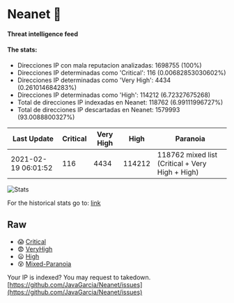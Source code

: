 # Neanet :hocho:
#### Threat intelligence feed
#### The stats:

- Direcciones IP con mala reputacion analizadas: 1698755 (100%)
- Direcciones IP determinadas como 'Critical':  116 (0.00682853030602%)
- Direcciones IP determinadas como 'Very High':  4434 (0.261014684283%)
- Direcciones IP determinadas como 'High':  114212 (6.72327675268)
- Total de direcciones IP indexadas en Neanet:  118762 (6.99111996727%)
- Total de direcciones IP descartadas en Neanet:  1579993 (93.0088800327%)

| Last Update | Critical | Very High | High | Paranoia |
| --- | --- | --- | --- | --- |
| 2021-02-19 06:01:52 | 116 | 4434 | 114212 | 118762 mixed list (Critical + Very High + High)|

![Stats](https://docs.google.com/spreadsheets/d/e/2PACX-1vSnaNMIXVabIpDJjufMlzH7poXnshF3mgd8Is1g9ytUEzVsP5my4Trn8f-xkoLLQ38xpL3HtmUexLo6/pubchart?oid=501124687&format=image)

For the historical stats go to: [link](/stats.csv)
## Raw
- :scream: [Critical](https://raw.githubusercontent.com/JavaGarcia/Neanet/master/blacklists/neanet_critical.txt)
- :fearful: [VeryHigh](https://raw.githubusercontent.com/JavaGarcia/Neanet/master/blacklists/neanet_veryHigh.txtt)
- :frowning: [High](https://raw.githubusercontent.com/JavaGarcia/Neanet/master/blacklists/neanet_high.txt)
- :dizzy_face: [Mixed-Paranoia](https://raw.githubusercontent.com/JavaGarcia/Neanet/master/blacklists/neanet_all.txt)


Your IP is indexed? You may request to takedown. [https://github.com/JavaGarcia/Neanet/issues](https://github.com/JavaGarcia/Neanet/issues)














































































































































































































































































































































































































































































































































































































































































































































































































































































































































































































































































































































































































































































































































































































































































































































































































































































































































































































































































































































































































































































































































































































































































































































































































































































































































































































































































































































































































































































































































































































































































































































































































































































































































































































































































































































































































































































































































































































































































































































































































































































































































































































































































































































































































































































